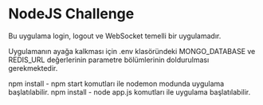 # NodeJS Challenge
Bu uygulama login, logout ve WebSocket temelli bir uygulamadır.

Uygulamanın ayağa kalkması için .env klasöründeki MONGO_DATABASE ve REDIS_URL değerlerinin parametre bölümlerinin doldurulması gerekmektedir.

npm install - npm start komutları ile nodemon modunda uygulama başlatılabilir.
npm install - node app.js komutları ile uygulama başlatılabilir.
